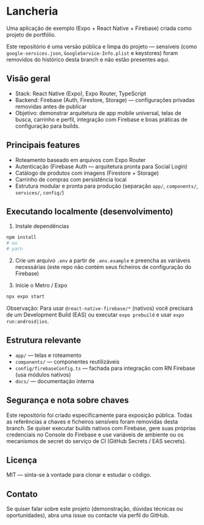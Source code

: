 # Lancheria

Uma aplicação de exemplo (Expo + React Native + Firebase) criada como projeto de portfólio.

Este repositório é uma versão pública e limpa do projeto — sensíveis (como `google-services.json`, `GoogleService-Info.plist` e keystores) foram removidos do histórico desta branch e não estão presentes aqui.

## Visão geral

- Stack: React Native (Expo), Expo Router, TypeScript
- Backend: Firebase (Auth, Firestore, Storage) — configurações privadas removidas antes de publicar
- Objetivo: demonstrar arquitetura de app mobile universal, telas de busca, carrinho e perfil, integração com Firebase e boas práticas de configuração para builds.

## Principais features

- Roteamento baseado em arquivos com Expo Router
- Autenticação (Firebase Auth — arquitetura pronta para Social Login)
- Catálogo de produtos com imagens (Firestore + Storage)
- Carrinho de compras com persistência local
- Estrutura modular e pronta para produção (separação `app/`, `components/`, `services/`, `config/`)

## Executando localmente (desenvolvimento)

1. Instale dependências

```bash
npm install
# ou
# yarn
```

2. Crie um arquivo `.env` a partir de `.env.example` e preencha as variáveis necessárias (este repo não contém seus ficheiros de configuração do Firebase)

3. Inicie o Metro / Expo

```bash
npx expo start
```

Observação: Para usar `@react-native-firebase/*` (nativos) você precisará de um Development Build (EAS) ou executar `expo prebuild` e usar `expo run:android|ios`.

## Estrutura relevante

- `app/` — telas e roteamento
- `components/` — componentes reutilizáveis
- `config/firebaseConfig.ts` — fachada para integração com RN Firebase (usa módulos nativos)
- `docs/` — documentação interna

## Segurança e nota sobre chaves

Este repositório foi criado especificamente para exposição pública. Todas as referências a chaves e ficheiros sensíveis foram removidas desta branch. Se quiser executar builds nativos com Firebase, gere suas próprias credenciais no Console do Firebase e use variáveis de ambiente ou os mecanismos de secret do serviço de CI (GitHub Secrets / EAS secrets).

## Licença

MIT — sinta-se à vontade para clonar e estudar o código.

## Contato

Se quiser falar sobre este projeto (demonstração, dúvidas técnicas ou oportunidades), abra uma issue ou contacte via perfil do GitHub.

